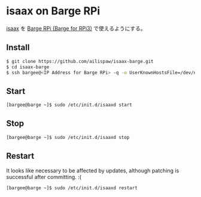 # isaax on Barge RPi

[isaax](https://isaax.io/) を [Barge RPi (Barge for RPi3)](https://github.com/bargees/barge-os/releases/tag/2.2.2-rpi) で使えるようにする。

## Install

```bash
$ git clone https://github.com/ailispaw/isaax-barge.git
$ cd isaax-barge
$ ssh bargee@<IP Address for Barge RPi> -q -o UserKnownHostsFile=/dev/null -o StrictHostKeyChecking=no "bash -s" < install.sh
```

## Start

```bash
[bargee@barge ~]$ sudo /etc/init.d/isaaxd start
```

## Stop

```bash
[bargee@barge ~]$ sudo /etc/init.d/isaaxd stop
```

## Restart

It looks like necessary to be affected by updates, although patching is successful after committing. :(

```bash
[bargee@barge ~]$ sudo /etc/init.d/isaaxd restart
```
